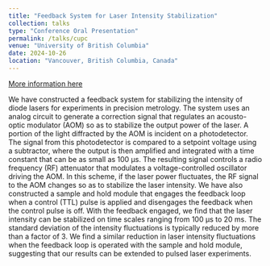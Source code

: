 ```yaml
---
title: "Feedback System for Laser Intensity Stabilization"
collection: talks
type: "Conference Oral Presentation"
permalink: /talks/cupc
venue: "University of British Columbia"
date: 2024-10-26
location: "Vancouver, British Columbia, Canada"
---
```


[More information here](https://cupc.cap.ca/2024-attendee-information/2024-student-presentations/)

We have constructed a feedback system for stabilizing the intensity of diode lasers for experiments in precision metrology. The system uses an analog circuit to generate a correction signal that regulates an acousto-optic 
modulator (AOM) so as to stabilize the output power of the laser. A portion of the light diffracted by the AOM is incident on a photodetector. The signal from this photodetector is compared to a setpoint 
voltage using a subtractor, where the output is then amplified and integrated with a time constant that can be as small as 100 μs. The resulting signal controls a radio frequency (RF) attenuator that
modulates a voltage-controlled oscillator driving the AOM. In this scheme, if the laser power fluctuates, the RF signal to the AOM changes so as to stabilize the laser intensity. We have also 
constructed a sample and hold module that engages the feedback loop when a control (TTL) pulse is applied and disengages the feedback when the control pulse is off. With the feedback engaged, we
find that the laser intensity can be stabilized on time scales ranging from 100 μs to 20 ms. The standard deviation of the intensity fluctuations is typically reduced by more than a factor of 3. We find
a similar reduction in laser intensity fluctuations when the feedback loop is operated with the sample and hold module, suggesting that our results can be extended to pulsed laser experiments.
